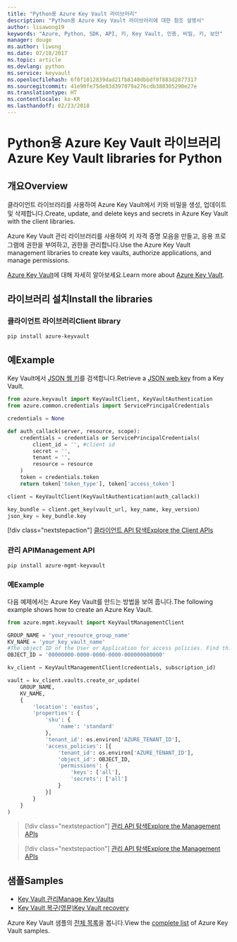 ```yaml
---
title: "Python용 Azure Key Vault 라이브러리"
description: "Python용 Azure Key Vault 라이브러리에 대한 참조 설명서"
author: lisawong19
keywords: "Azure, Python, SDK, API, 키, Key Vault, 인증, 비밀, 키, 보안"
manager: douge
ms.author: liwong
ms.date: 07/18/2017
ms.topic: article
ms.devlang: python
ms.service: keyvault
ms.openlocfilehash: 6f0f1012839dad21fb8140dbbdf0f883d2877317
ms.sourcegitcommit: 41e90fe75de03d397079a276cdb388305290e27e
ms.translationtype: HT
ms.contentlocale: ko-KR
ms.lasthandoff: 02/23/2018
---
```

# <a name="azure-key-vault-libraries-for-python"></a><span data-ttu-id="4f24c-104">Python용 Azure Key Vault 라이브러리</span><span class="sxs-lookup"><span data-stu-id="4f24c-104">Azure Key Vault libraries for Python</span></span>

## <a name="overview"></a><span data-ttu-id="4f24c-105">개요</span><span class="sxs-lookup"><span data-stu-id="4f24c-105">Overview</span></span>

<span data-ttu-id="4f24c-106">클라이언트 라이브러리를 사용하여 Azure Key Vault에서 키와 비밀을 생성, 업데이트 및 삭제합니다.</span><span class="sxs-lookup"><span data-stu-id="4f24c-106">Create, update, and delete keys and secrets in Azure Key Vault with the client libraries.</span></span>

<span data-ttu-id="4f24c-107">Azure Key Vault 관리 라이브러리를 사용하여 키 자격 증명 모음을 만들고, 응용 프로그램에 권한을 부여하고, 권한을 관리합니다.</span><span class="sxs-lookup"><span data-stu-id="4f24c-107">Use the Azure Key Vault management libraries to create key vaults, authorize applications, and manage permissions.</span></span> 

<span data-ttu-id="4f24c-108">[Azure Key Vault](/azure/key-vault/key-vault-whatis)에 대해 자세히 알아보세요.</span><span class="sxs-lookup"><span data-stu-id="4f24c-108">Learn more about [Azure Key Vault](/azure/key-vault/key-vault-whatis).</span></span>

## <a name="install-the-libraries"></a><span data-ttu-id="4f24c-109">라이브러리 설치</span><span class="sxs-lookup"><span data-stu-id="4f24c-109">Install the libraries</span></span>

### <a name="client-library"></a><span data-ttu-id="4f24c-110">클라이언트 라이브러리</span><span class="sxs-lookup"><span data-stu-id="4f24c-110">Client library</span></span>
```bash
pip install azure-keyvault
```

## <a name="example"></a><span data-ttu-id="4f24c-111">예</span><span class="sxs-lookup"><span data-stu-id="4f24c-111">Example</span></span>
<span data-ttu-id="4f24c-112">Key Vault에서 [JSON 웹 키](https://tools.ietf.org/html/draft-ietf-jose-json-web-key-18)를 검색합니다.</span><span class="sxs-lookup"><span data-stu-id="4f24c-112">Retrieve a [JSON web key](https://tools.ietf.org/html/draft-ietf-jose-json-web-key-18) from a Key Vault.</span></span>

```python
from azure.keyvault import KeyVaultClient, KeyVaultAuthentication
from azure.common.credentials import ServicePrincipalCredentials

credentials = None

def auth_callack(server, resource, scope):
    credentials = credentials or ServicePrincipalCredentials(
        client_id = '', #client id
        secret = '',
        tenant = '',
        resource = resource
    )
    token = credentials.token
    return token['token_type'], token['access_token']

client = KeyVaultClient(KeyVaultAuthentication(auth_callack))

key_bundle = client.get_key(vault_url, key_name, key_version)
json_key = key_bundle.key
```
[!div class="nextstepaction"]
[<span data-ttu-id="4f24c-113">클라이언트 API 탐색</span><span class="sxs-lookup"><span data-stu-id="4f24c-113">Explore the Client APIs</span></span>](/python/api/overview/azure/keyvault/client)

### <a name="management-api"></a><span data-ttu-id="4f24c-114">관리 API</span><span class="sxs-lookup"><span data-stu-id="4f24c-114">Management API</span></span>
```bash
pip install azure-mgmt-keyvault
```

### <a name="example"></a><span data-ttu-id="4f24c-115">예</span><span class="sxs-lookup"><span data-stu-id="4f24c-115">Example</span></span>
<span data-ttu-id="4f24c-116">다음 예제에서는 Azure Key Vault를 만드는 방법을 보여 줍니다.</span><span class="sxs-lookup"><span data-stu-id="4f24c-116">The following example shows how to create an Azure Key Vault.</span></span> 

```python
from azure.mgmt.keyvault import KeyVaultManagementClient

GROUP_NAME = 'your_resource_group_name'
KV_NAME = 'your_key_vault_name'
#The object ID of the User or Application for access policies. Find this number in the portal
OBJECT_ID = '00000000-0000-0000-0000-000000000000'

kv_client = KeyVaultManagementClient(credentials, subscription_id)

vault = kv_client.vaults.create_or_update(
    GROUP_NAME,
    KV_NAME,
    {
        'location': 'eastus',
        'properties': {
            'sku': {
                'name': 'standard'
            },
            'tenant_id': os.environ['AZURE_TENANT_ID'],
            'access_policies': [{
                'tenant_id': os.environ['AZURE_TENANT_ID'],
                'object_id': OBJECT_ID,
                'permissions': {
                    'keys': ['all'],
                    'secrets': ['all']
                }
            }]
        }
    }
)
```
> [!div class="nextstepaction"]
> [<span data-ttu-id="4f24c-117">관리 API 탐색</span><span class="sxs-lookup"><span data-stu-id="4f24c-117">Explore the Management APIs</span></span>](/python/api/azure.mgmt.keyvault)

> [!div class="nextstepaction"]
> [<span data-ttu-id="4f24c-118">관리 API 탐색</span><span class="sxs-lookup"><span data-stu-id="4f24c-118">Explore the Management APIs</span></span>](/python/api/overview/azure/keyvault/management)

## <a name="samples"></a><span data-ttu-id="4f24c-119">샘플</span><span class="sxs-lookup"><span data-stu-id="4f24c-119">Samples</span></span>
* <span data-ttu-id="4f24c-120">[Key Vault 관리][1]</span><span class="sxs-lookup"><span data-stu-id="4f24c-120">[Manage Key Vaults][1]</span></span> 
* <span data-ttu-id="4f24c-121">[Key Vault 복구(영문)][2]</span><span class="sxs-lookup"><span data-stu-id="4f24c-121">[Key Vault recovery][2]</span></span>

[1]: https://azure.microsoft.com/resources/samples/key-vault-python-manage/
[2]: https://azure.microsoft.com/resources/samples/key-vault-recovery-python/

<span data-ttu-id="4f24c-122">Azure Key Vault 샘플의 [전체 목록](https://azure.microsoft.com/resources/samples/?platform=python&term=key+vault)을 봅니다.</span><span class="sxs-lookup"><span data-stu-id="4f24c-122">View the [complete list](https://azure.microsoft.com/resources/samples/?platform=python&term=key+vault) of Azure Key Vault samples.</span></span> 